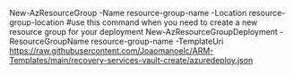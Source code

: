 New-AzResourceGroup -Name resource-group-name -Location resource-group-location #use this command when you need to create a new resource group for your deployment
New-AzResourceGroupDeployment -ResourceGroupName resource-group-name -TemplateUri https://raw.githubusercontent.com/Joaomanoelc/ARM-Templates/main/recovery-services-vault-create/azuredeploy.json
